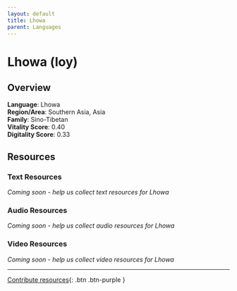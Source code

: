 ```yaml
---
layout: default
title: Lhowa
parent: Languages
---
```


# Lhowa (loy)

## Overview

**Language**: Lhowa  
**Region/Area**: Southern Asia, Asia  
**Family**: Sino-Tibetan  
**Vitality Score**: 0.40  
**Digitality Score**: 0.33  

## Resources

### Text Resources
*Coming soon - help us collect text resources for Lhowa*

### Audio Resources
*Coming soon - help us collect audio resources for Lhowa*

### Video Resources
*Coming soon - help us collect video resources for Lhowa*

---

[Contribute resources](https://fairtrain.github.io/){: .btn .btn-purple }
